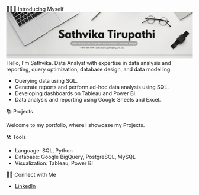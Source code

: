 🙋🏻‍♀️ Introducing Myself
![image_alt](https://github.com/Sathvika-Tirupathi/Sathvika-Tirupathi/blob/dbbc9f963d6d759c5d37e22a0b85f754bbc3c0a8/Grey%20Minimalist%20Corporate%20Personal%20Profile%20LinkedIn%20Banner.png)
Hello, I'm Sathvika. Data Analyst with expertise in data analysis and reporting, query optimization, database design, and data modelling.
- Querying data using SQL.
- Generate reports and perform ad-hoc data analysis using SQL.
- Developing dashboards on Tableau and Power BI.
- Data analysis and reporting using Google Sheets and Excel.

  
📚 Projects

Welcome to my portfolio, where I showcase my Projects.

🛠️ Tools
- Language: SQL, Python
- Database: Google BigQuery, PostgreSQL, MySQL
- Visualization: Tableau, Power BI
  
👋🏻 Connect with Me
- [LinkedIn](https://www.linkedin.com/in/tirupathisathvika/)
